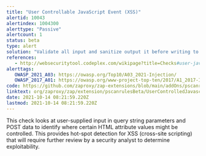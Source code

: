 ```yaml
---
title: "User Controllable JavaScript Event (XSS)"
alertid: 10043
alertindex: 1004300
alerttype: "Passive"
alertcount: 1
status: beta
type: alert
solution: "Validate all input and sanitize output it before writing to any Javascript on* events."
references:
   - http://websecuritytool.codeplex.com/wikipage?title=Checks#user-javascript-event
alerttags: 
   OWASP_2021_A03: https://owasp.org/Top10/A03_2021-Injection/
   OWASP_2017_A01: https://owasp.org/www-project-top-ten/2017/A1_2017-Injection.html
code: https://github.com/zaproxy/zap-extensions/blob/main/addOns/pscanrulesBeta/src/main/java/org/zaproxy/zap/extension/pscanrulesBeta/UserControlledJavascriptEventScanRule.java
linktext: org/zaproxy/zap/extension/pscanrulesBeta/UserControlledJavascriptEventScanRule.java
date: 2021-10-14 08:21:59.220Z
lastmod: 2021-10-14 08:21:59.220Z
---
```

This check looks at user-supplied input in query string parameters and POST data to identify where certain HTML attribute values might be controlled. This provides hot-spot detection for XSS (cross-site scripting) that will require further review by a security analyst to determine exploitability.            
